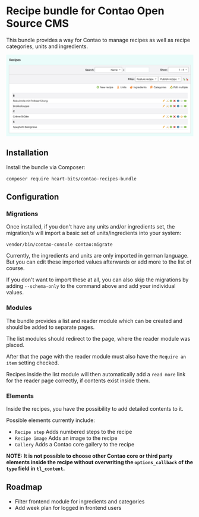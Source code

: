 # Recipe bundle for Contao Open Source CMS

This bundle provides a way for Contao to manage recipes as well as recipe categories, units and ingredients.

![](docs/contao-recipes-overview.png)

## Installation

Install the bundle via Composer:

```
composer require heart-bits/contao-recipes-bundle
```

## Configuration

### Migrations

Once installed, if you don't have any units and/or ingredients set, the migration/s will import a basic set of units/ingredients into your system:
```
vendor/bin/contao-console contao:migrate
```
Currently, the ingredients and units are only imported in german language.
But you can edit these imported values afterwards or add more to the list of course.

If you don't want to import these at all, you can also skip the migrations by adding `--schema-only` to the command above and add your individual values.

### Modules

The bundle provides a list and reader module which can be created and should be added to separate pages.

The list modules should redirect to the page, where the reader module was placed. 

After that the page with the reader module must also have the `Require an item` setting checked.

Recipes inside the list module will then automatically add a `read more` link for the reader page correctly, if contents exist inside them.

### Elements

Inside the recipes, you have the possibility to add detailed contents to it.

Possible elements currently include:
* `Recipe step` Adds numbered steps to the recipe
* `Recipe image` Adds an image to the recipe
* `Gallery` Adds a Contao core gallery to the recipe


**NOTE: It is not possible to choose other Contao core or third party elements inside the recipe without overwriting the `options_callback` of the `type` field in `tl_content`.**

## Roadmap

* Filter frontend module for ingredients and categories
* Add week plan for logged in frontend users
